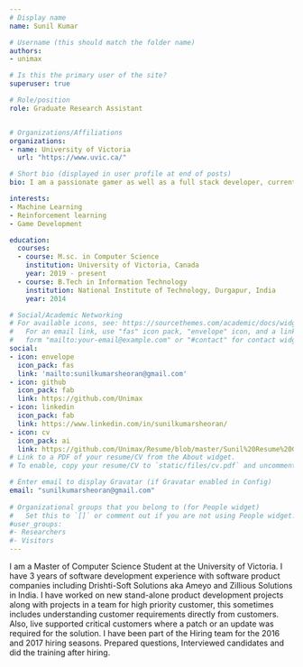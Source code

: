 ```yaml
---
# Display name
name: Sunil Kumar

# Username (this should match the folder name)
authors:
- unimax

# Is this the primary user of the site?
superuser: true

# Role/position
role: Graduate Research Assistant


# Organizations/Affiliations
organizations:
- name: University of Victoria
  url: "https://www.uvic.ca/"

# Short bio (displayed in user profile at end of posts)
bio: I am a passionate gamer as well as a full stack developer, currently pursuing my M.sc. in Computer science at University of Victoria.

interests:
- Machine Learning
- Reinforcement learning
- Game Development

education:
  courses:
  - course: M.sc. in Computer Science
    institution: University of Victoria, Canada
    year: 2019 - present
  - course: B.Tech in Information Technology
    institution: National Institute of Technology, Durgapur, India
    year: 2014

# Social/Academic Networking
# For available icons, see: https://sourcethemes.com/academic/docs/widgets/#icons
#   For an email link, use "fas" icon pack, "envelope" icon, and a link in the
#   form "mailto:your-email@example.com" or "#contact" for contact widget.
social:
- icon: envelope
  icon_pack: fas
  link: 'mailto:sunilkumarsheoran@gmail.com'  
- icon: github
  icon_pack: fab
  link: https://github.com/Unimax
- icon: linkedin
  icon_pack: fab
  link: https://www.linkedin.com/in/sunilkumarsheoran/
- icon: cv
  icon_pack: ai
  link: https://github.com/Unimax/Resume/blob/master/Sunil%20Resume%20Google%20Co-op.pdf
# Link to a PDF of your resume/CV from the About widget.
# To enable, copy your resume/CV to `static/files/cv.pdf` and uncomment the lines below.  

# Enter email to display Gravatar (if Gravatar enabled in Config)
email: "sunilkumarsheoran@gmail.com"
  
# Organizational groups that you belong to (for People widget)
#   Set this to `[]` or comment out if you are not using People widget.  
#user_groups:
#- Researchers
#- Visitors
---
```


I am a Master of Computer Science Student at the University of Victoria. I have 3 years of software development experience with software product companies including Drishti-Soft Solutions aka Ameyo and Zillious Solutions in India. I have worked on new stand-alone product development projects along with projects in a team for high priority customer, this sometimes includes understanding customer requirements directly from customers. Also, live supported critical customers where a patch or an update was required for the solution. I have been part of the Hiring team for the 2016 and 2017 hiring seasons. Prepared questions, Interviewed candidates and did the training after hiring.  
